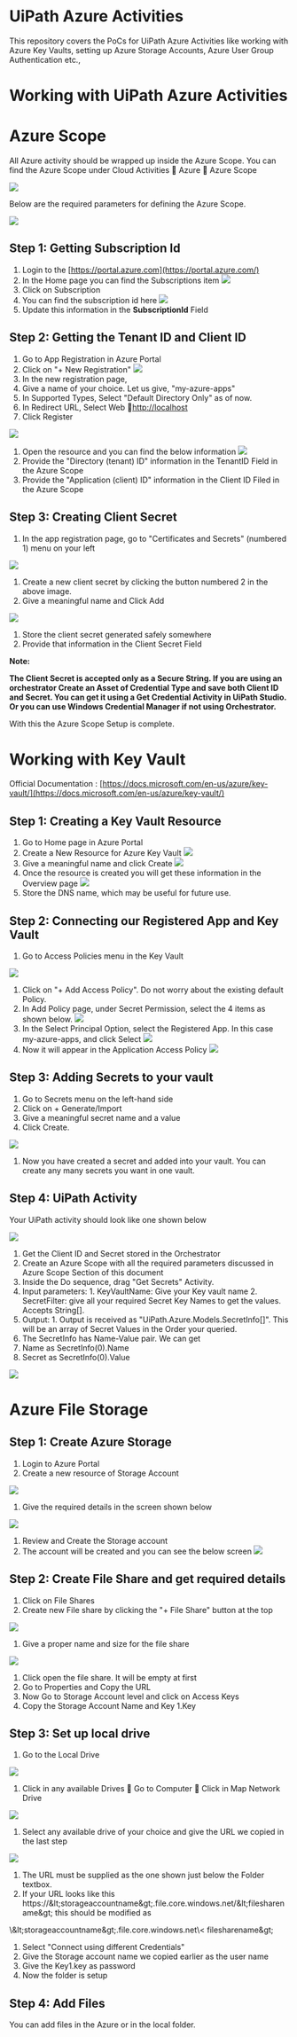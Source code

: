 # UiPath Azure Activities
This repository covers the PoCs for UiPath Azure Activities like working with Azure Key Vaults, setting up Azure Storage Accounts,
Azure User Group Authentication etc.,

# Working with UiPath Azure Activities

# Azure Scope

All Azure activity should be wrapped up inside the Azure Scope. You can find the Azure Scope under Cloud Activities  Azure  Azure Scope

![](screenshot\RackMultipart20200721-4-1ga4vcl_html_3b192161e8b2f8b6.png)

Below are the required parameters for defining the Azure Scope.

![](RackMultipart20200721-4-1ga4vcl_html_947ec6e4d69b3698.png)

## Step 1: Getting Subscription Id

1. Login to the [https://portal.azure.com](https://portal.azure.com/)
2. In the Home page you can find the Subscriptions item ![](RackMultipart20200721-4-1ga4vcl_html_6a60606bfba89ce6.png)
3. Click on Subscription
4. You can find the subscription id here ![](RackMultipart20200721-4-1ga4vcl_html_a59ecf79e4411492.png)
5. Update this information in the **SubscriptionId** Field

## Step 2: Getting the Tenant ID and Client ID

1. Go to App Registration in Azure Portal
2. Click on &quot;+ New Registration&quot; ![](RackMultipart20200721-4-1ga4vcl_html_9092d51e25112f03.png)
3. In the new registration page,
  1. Give a name of your choice. Let us give, &quot;my-azure-apps&quot;
  2. In Supported Types, Select &quot;Default Directory Only&quot; as of now.
  3. In Redirect URL, Select Web [http://localhost](http://localhost/)
  4. Click Register

![](RackMultipart20200721-4-1ga4vcl_html_b14f1d81619830f5.png)

1. Open the resource and you can find the below information ![](RackMultipart20200721-4-1ga4vcl_html_1b3e93e52cdccdea.png)
2. Provide the &quot;Directory (tenant) ID&quot; information in the TenantID Field in the Azure Scope
3. Provide the &quot;Application (client) ID&quot; information in the Client ID Filed in the Azure Scope

## Step 3: Creating Client Secret

1. In the app registration page, go to &quot;Certificates and Secrets&quot; (numbered 1) menu on your left

![](RackMultipart20200721-4-1ga4vcl_html_b5b99a808d88bccd.png)

1. Create a new client secret by clicking the button numbered 2 in the above image.
2. Give a meaningful name and Click Add

![](RackMultipart20200721-4-1ga4vcl_html_fe76d1fe2099c802.png)

1. Store the client secret generated safely somewhere
2. Provide that information in the Client Secret Field

**Note:**

**The Client Secret is accepted only as a Secure String. If you are using an orchestrator Create an Asset of Credential Type and save both Client ID and Secret. You can get it using a Get Credential Activity in UiPath Studio. Or you can use Windows Credential Manager if not using Orchestrator.**

With this the Azure Scope Setup is complete.

# Working with Key Vault

Official Documentation : [https://docs.microsoft.com/en-us/azure/key-vault/](https://docs.microsoft.com/en-us/azure/key-vault/)

## Step 1: Creating a Key Vault Resource

1. Go to Home page in Azure Portal
2. Create a New Resource for Azure Key Vault ![](RackMultipart20200721-4-1ga4vcl_html_f268a5342d2de883.png)
3. Give a meaningful name and click Create ![](RackMultipart20200721-4-1ga4vcl_html_9f67956c43b61126.png)
4. Once the resource is created you will get these information in the Overview page ![](RackMultipart20200721-4-1ga4vcl_html_7bc6d4123dc7e270.png)
5. Store the DNS name, which may be useful for future use.

## Step 2: Connecting our Registered App and Key Vault

1. Go to Access Policies menu in the Key Vault

![](RackMultipart20200721-4-1ga4vcl_html_6f8fd5539d9054d8.png)

1. Click on &quot;+ Add Access Policy&quot;. Do not worry about the existing default Policy.
2. In Add Policy page, under Secret Permission, select the 4 items as shown below. ![](RackMultipart20200721-4-1ga4vcl_html_4734306220be2c9d.png)
3. In the Select Principal Option, select the Registered App. In this case my-azure-apps, and click Select ![](RackMultipart20200721-4-1ga4vcl_html_6f8ceae1db433636.png)
4. Now it will appear in the Application Access Policy ![](RackMultipart20200721-4-1ga4vcl_html_cdc65b7df7ce1756.png)

## Step 3: Adding Secrets to your vault

1. Go to Secrets menu on the left-hand side
2. Click on + Generate/Import
3. Give a meaningful secret name and a value
4. Click Create.

![](RackMultipart20200721-4-1ga4vcl_html_29ba6d9f07fa8fc1.png)

1. Now you have created a secret and added into your vault. You can create any many secrets you want in one vault.

## Step 4: UiPath Activity

Your UiPath activity should look like one shown below

![](RackMultipart20200721-4-1ga4vcl_html_2f1331990ef5ccbb.png)

1. Get the Client ID and Secret stored in the Orchestrator
2. Create an Azure Scope with all the required parameters discussed in Azure Scope Section of this document
3. Inside the Do sequence, drag &quot;Get Secrets&quot; Activity.
  1. Input parameters:
    1. KeyVaultName: Give your Key vault name
    2. SecretFilter: give all your required Secret Key Names to get the values. Accepts String[].
  2. Output:
    1. Output is received as &quot;UiPath.Azure.Models.SecretInfo[]&quot;. This will be an array of Secret Values in the Order your queried.
4. The SecretInfo has Name-Value pair. We can get
  1. Name as SecretInfo(0).Name
  2. Secret as SecretInfo(0).Value

![](RackMultipart20200721-4-1ga4vcl_html_303992e4de0ed91a.png)

# Azure File Storage

## Step 1: Create Azure Storage

1. Login to Azure Portal
2. Create a new resource of Storage Account

![](RackMultipart20200721-4-1ga4vcl_html_72e4cef31c611f7b.png)

1. Give the required details in the screen shown below

![](RackMultipart20200721-4-1ga4vcl_html_d527101092d886d6.png)

1. Review and Create the Storage account
2. The account will be created and you can see the below screen ![](RackMultipart20200721-4-1ga4vcl_html_293bf279630f7c5a.png)

## Step 2: Create File Share and get required details

1. Click on File Shares
2. Create new File share by clicking the &quot;+ File Share&quot; button at the top

![](RackMultipart20200721-4-1ga4vcl_html_2af57a9ff4ce8aed.png)

1. Give a proper name and size for the file share

![](RackMultipart20200721-4-1ga4vcl_html_27dc59a9ed025eba.png)

1. Click open the file share. It will be empty at first
2. Go to Properties and Copy the URL
3. Now Go to Storage Account level and click on Access Keys
4. Copy the Storage Account Name and Key 1.Key

## Step 3: Set up local drive

1. Go to the Local Drive

![](RackMultipart20200721-4-1ga4vcl_html_3ee2a5dc837c94b7.png)

1. Click in any available Drives  Go to Computer  Click in Map Network Drive

![](RackMultipart20200721-4-1ga4vcl_html_c3b7f062698bb70a.png)

1. Select any available drive of your choice and give the URL we copied in the last step

![](RackMultipart20200721-4-1ga4vcl_html_ae0a7d62983e1e27.png)

  1. The URL must be supplied as the one shown just below the Folder textbox.
  2. If your URL looks like this https://\&lt;storageaccountname\&gt;.file.core.windows.net/\&lt;filesharename\&gt; this should be modified as

\\\&lt;storageaccountname\&gt;.file.core.windows.net\\&lt; filesharename\&gt;

1. Select &quot;Connect using different Credentials&quot;
2. Give the Storage account name we copied earlier as the user name
3. Give the Key1.key as password
4. Now the folder is setup

## Step 4: Add Files

You can add files in the Azure or in the local folder.